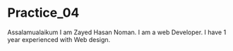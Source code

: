 # Practice_04
Assalamualaikum I am Zayed Hasan Noman. I am a web Developer. I have 1 year experienced with Web design.
